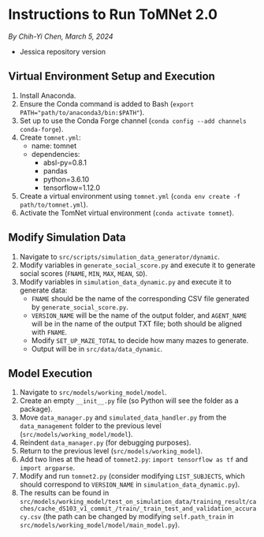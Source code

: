 # Instructions to Run ToMNet 2.0
*By Chih-Yi Chen, March 5, 2024*
* Jessica repository version

## Virtual Environment Setup and Execution
1. Install Anaconda.
2. Ensure the Conda command is added to Bash (`export PATH="path/to/anaconda3/bin:$PATH"`).
3. Set up to use the Conda Forge channel (`conda config --add channels conda-forge`).
4. Create `tomnet.yml`:
    - name: tomnet
    - dependencies:
        - absl-py=0.8.1
        - pandas
        - python=3.6.10
        - tensorflow=1.12.0
5. Create a virtual environment using `tomnet.yml` (`conda env create -f path/to/tomnet.yml`).
6. Activate the TomNet virtual environment (`conda activate tomnet`).

## Modify Simulation Data
1. Navigate to `src/scripts/simulation_data_generator/dynamic`.
2. Modify variables in `generate_social_score.py` and execute it to generate social scores (`FNAME`, `MIN`, `MAX`, `MEAN`, `SD`).
3. Modify variables in `simulation_data_dynamic.py` and execute it to generate data:
    - `FNAME` should be the name of the corresponding CSV file generated by `generate_social_score.py`.
    - `VERSION_NAME` will be the name of the output folder, and `AGENT_NAME` will be in the name of the output TXT file; both should be aligned with `FNAME`.
    - Modify `SET_UP_MAZE_TOTAL` to decide how many mazes to generate.
    - Output will be in `src/data/data_dynamic`.

## Model Execution
1. Navigate to `src/models/working_model/model`.
2. Create an empty `__init__.py` file (so Python will see the folder as a package).
3. Move `data_manager.py` and `simulated_data_handler.py` from the `data_management` folder to the previous level (`src/models/working_model/model`).
4. Reindent `data_manager.py` (for debugging purposes).
5. Return to the previous level (`src/models/working_model`).
6. Add two lines at the head of `tomnet2.py`: `import tensorflow as tf` and `import argparse`.
7. Modify and run `tomnet2.py` (consider modifying `LIST_SUBJECTS`, which should correspond to `VERSION_NAME` in `simulation_data_dynamic.py`).
8. The results can be found in `src/models/working_model/test_on_simulation_data/training_result/caches/cache_dS103_v1_commit_/train/_train_test_and_validation_accuracy.csv` (the path can be changed by modifying `self.path_train` in `src/models/working_model/model/main_model.py`).
